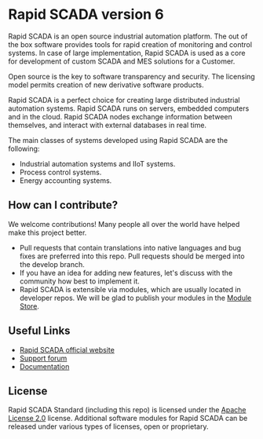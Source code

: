 # Rapid SCADA version 6
Rapid SCADA is an open source industrial automation platform. The out of the box software provides tools for rapid creation of monitoring and control systems. In case of large implementation, Rapid SCADA is used as a core for development of custom SCADA and MES solutions for a Customer.

Open source is the key to software transparency and security. The licensing model permits creation of new derivative software products.

Rapid SCADA is a perfect choice for creating large distributed industrial automation systems. Rapid SCADA runs on servers, embedded computers and in the cloud. Rapid SCADA nodes exchange information between themselves, and interact with external databases in real time.

The main classes of systems developed using Rapid SCADA are the following:

* Industrial automation systems and IIoT systems.
* Process control systems.
* Energy accounting systems.

## How can I contribute?

We welcome contributions! Many people all over the world have helped make this project better.

* Pull requests that contain translations into native languages and bug fixes are preferred into this repo. Pull requests should be merged into the develop branch.
* If you have an idea for adding new features, let's discuss with the community how best to implement it.
* Rapid SCADA is extensible via modules, which are usually located in developer repos. We will be glad to publish your modules in the [Module Store](https://rapidscada.net/store/).

## Useful Links
* [Rapid SCADA official website](https://rapidscada.org/)
* [Support forum](https://forum.rapidscada.org/)
* [Documentation](https://rapidscada.net/docs/en/latest/)

## License

Rapid SCADA Standard (including this repo) is licensed under the [Apache License 2.0](LICENSE.txt) license. Additional software modules for Rapid SCADA can be released under various types of licenses, open or proprietary.

